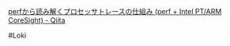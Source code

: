 
[perfから読み解くプロセッサトレースの仕組み (perf + Intel PT/ARM CoreSight) - Qiita](https://qiita.com/RKX1209/items/41758b6dcac6fb2fcee6)

#Loki 